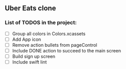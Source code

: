 ## Uber Eats clone


### List of TODOS in the project:

- [ ] Group all colors in Colors.xcassets
- [ ] Add App icon
- [ ] Remove action bullets from pageControl
- [ ] Include DONE action to succeed to the main screen
- [ ] Build sign up screen
- [ ] Include swift lint